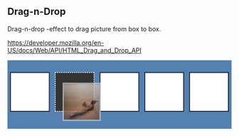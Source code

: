 ## Drag-n-Drop

Drag-n-drop -effect to drag picture from box to box.

https://developer.mozilla.org/en-US/docs/Web/API/HTML_Drag_and_Drop_API

![Drag-n-Drop](drag-n-drop.png)
